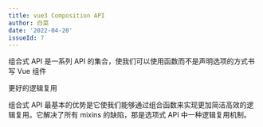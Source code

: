 ```yaml
---
title: vue3 Composition API
author: 白菜
date: '2022-04-20'
issueId: 7
---
```


<!--
https://v3-migration.vuejs.org/breaking-changes/

Composition API
SFC Composition API Syntax Sugar (<script setup>)
Teleport
Fragments
Emits Component Option
createRenderer API from @vue/runtime-core to create custom renderers
SFC State-driven CSS Variables (v-bind in <style>)
SFC <style scoped> can now include global rules or rules that target only slotted content
Suspense experimental -->

组合式 API 是一系列 API 的集合，使我们可以使用函数而不是声明选项的方式书写 Vue 组件


更好的逻辑复用

组合式 API 最基本的优势是它使我们能够通过组合函数来实现更加简洁高效的逻辑复用。它解决了所有 mixins 的缺陷，那是选项式 API 中一种逻辑复用机制。
